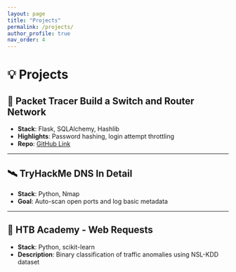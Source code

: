 ```yaml
---
layout: page
title: "Projects"
permalink: /projects/
author_profile: true
nav_order: 4
---
```


# 💡 Projects

## 🔐 Packet Tracer Build a Switch and Router Network
- **Stack**: Flask, SQLAlchemy, Hashlib
- **Highlights**: Password hashing, login attempt throttling
- **Repo**: [GitHub Link](https://github.com/yourusername/secure-login)

---

## 🛰️ TryHackMe DNS In Detail
- **Stack**: Python, Nmap
- **Goal**: Auto-scan open ports and log basic metadata

---

## 🧠 HTB Academy - Web Requests
- **Stack**: Python, scikit-learn
- **Description**: Binary classification of traffic anomalies using NSL-KDD dataset
